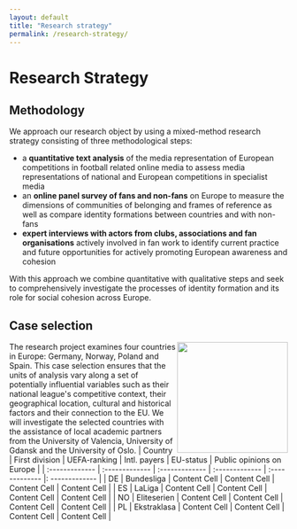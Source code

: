 ```yaml
---
layout: default
title: "Research strategy"
permalink: /research-strategy/
---
```


# Research Strategy 

## Methodology

We approach our research object by using a mixed-method research strategy consisting of three methodological steps:
- a **quantitative text analysis** of the media representation of European competitions in football related online media to assess media representations of national and European competitions in specialist media
- an **online panel survey of fans and non-fans** on Europe to measure the dimensions of communities of belonging and frames of reference as well as compare identity formations between countries and with non-fans
- **expert interviews with actors from clubs, associations and fan organisations** actively involved in fan work to identify current practice and future opportunities for actively promoting European awareness and cohesion

With this approach we combine quantitative with qualitative steps and seek to comprehensively investigate the processes of identity formation and its role for social cohesion across Europe.

## Case selection 
<img src="/images/Partnerlaender.png" align="right" width="200px"/> The research project examines four countries in Europe: Germany, Norway, Poland and Spain. This case selection ensures that the units of analysis vary along a set of potentially influential variables such as their national league's competitive context, their geographical location, cultural and historical factors and their connection to the EU. We will investigate the selected countries with the assistance of local academic partners from the University of Valencia, University of Gdansk and the University of Oslo.
| Country  | First division | UEFA-ranking | Intl. payers | EU-status | Public opinions on Europe | 
| :------------- | :------------- | :------------- | :------------- | :------------- |: ------------- |
| DE | Bundesliga | Content Cell  | Content Cell  | Content Cell  | Content Cell  |
| ES  | LaLiga | Content Cell  | Content Cell  | Content Cell  | Content Cell  |
| NO  | Eliteserien  | Content Cell  | Content Cell  | Content Cell  | Content Cell  |
| PL  | Ekstraklasa | Content Cell  | Content Cell  | Content Cell  | Content Cell  |

